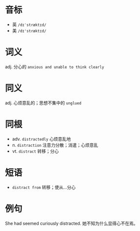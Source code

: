 # 音标

- 英 `/dɪˈstræktɪd/`
- 美 `/dɪ'stræktɪd/`

# 词义

adj. 分心的
`anxious and unable to think clearly`

# 同义

adj. 心烦意乱的；思想不集中的
`unglued`

# 同根

- adv. `distractedly` 心烦意乱地
- n. `distraction` 注意力分散；消遣；心烦意乱
- vt. `distract` 转移；分心

# 短语

- `distract from` 转移；使从…分心

# 例句

She had seemed curiously distracted.
她不知为什么显得心不在焉。


